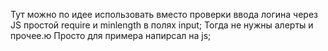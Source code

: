 Тут можно по идее использовать вместо проверки ввода логина через JS простой require и minlength в полях input; 
Тогда не нужны алерты и прочее.ю Просто для примера напирсал на js;